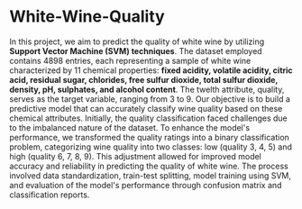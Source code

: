 # White-Wine-Quality

In this project, we aim to predict the quality of white wine by utilizing **Support Vector Machine (SVM) techniques**. The dataset employed contains 4898 entries, each representing a sample of white wine characterized by 11 chemical properties: **fixed acidity, volatile acidity, citric acid, residual sugar, chlorides, free sulfur dioxide, total sulfur dioxide, density, pH, sulphates, and alcohol content**. The twelth attribute, quality, serves as the target variable, ranging from 3 to 9. Our objective is to build a predictive model that can accurately classify wine quality based on these chemical attributes. Initially, the quality classification faced challenges due to the imbalanced nature of the dataset. To enhance the model's performance, we transformed the quality ratings into a binary classification problem, categorizing wine quality into two classes: low (quality 3, 4, 5) and high (quality 6, 7, 8, 9). This adjustment allowed for improved model accuracy and reliability in predicting the quality of white wine. The process involved data standardization, train-test splitting, model training using SVM, and evaluation of the model's performance through confusion matrix and classification reports.






